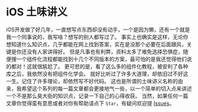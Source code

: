 # iOS 土味讲义
iOS开发做了好几年，一直想写点东西却没有动手，一个是因为懒，还有一个就是我一个同事说的，我写啥？想写的别人都写过了。
事实上也确实是这样，无论你想知道什么知识点，几乎都能在网上找到答案，实在是没那个必要在后面跟风，关键是你还没有人家讲得好。
但是凡事也有利弊，资料太多了难免选择恐惧症，随便搜一个组件化流程都能找到十几个不同版本的方案，最可怕的是我还觉得他们说的都对！这就很尴尬了。
更可悲的是，看了这么多的组件化教程，被安利了各种库之后，我依然没有把组件化学会。
就好比听过了许多大道理，却依旧过不好这一生。记住了许多理论，却依然写不好代码。
这也是所谓的土味讲义名称的由来，我希望这个系列的每一篇文章都会更接地气一些，以一个简单的切入点来讲述一个不是那么臭大街的知识点，记录一下自己的心得收获。
当然，如果任何一篇文章你觉得蛮有意思或者对你有帮助请点下 `Star`，有疑问欢迎提 [Issues](https://github.com/Mr-Wei/earthy-iOS/issues)。